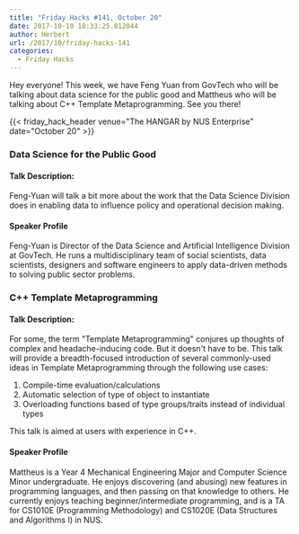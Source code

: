```yaml
---
title: "Friday Hacks #141, October 20"
date: 2017-10-10 18:33:25.812044
author: Herbert
url: /2017/10/friday-hacks-141
categories:
  - Friday Hacks
---
```


Hey everyone! This week, we have Feng Yuan from GovTech who will be talking about data science for the public good and Mattheus who will be talking about C++ Template Metaprogramming. See you there!

{{< friday_hack_header venue="The HANGAR by NUS Enterprise" date="October 20" >}}


### Data Science for the Public Good

#### Talk Description:

Feng-Yuan will talk a bit more about the work that the Data Science Division does in enabling data to influence policy and operational decision making.

#### Speaker Profile

Feng-Yuan is Director of the Data Science and Artificial Intelligence Division at GovTech. He runs a multidisciplinary team of social scientists, data scientists, designers and software engineers to apply data-driven methods to solving public sector problems.

### C++ Template Metaprogramming

#### Talk Description:

For some, the term "Template Metaprogramming" conjures up thoughts of complex and headache-inducing code. But it doesn't have to be. This talk will provide a breadth-focused introduction of several commonly-used ideas in Template Metaprogramming through the following use cases:

1. Compile-time evaluation/calculations
2. Automatic selection of type of object to instantiate
3. Overloading functions based of type groups/traits instead of individual types

This talk is aimed at users with experience in C++.

#### Speaker Profile

Mattheus is a Year 4 Mechanical Engineering Major and Computer Science Minor undergraduate. He enjoys discovering (and abusing) new features in programming languages, and then passing on that knowledge to others. He currently enjoys teaching beginner/intermediate programming, and is a TA for CS1010E (Programming Methodology) and CS1020E (Data Structures and Algorithms I) in NUS.
